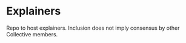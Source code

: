 # Explainers

Repo to host explainers.
Inclusion does not imply consensus by other Collective members.
